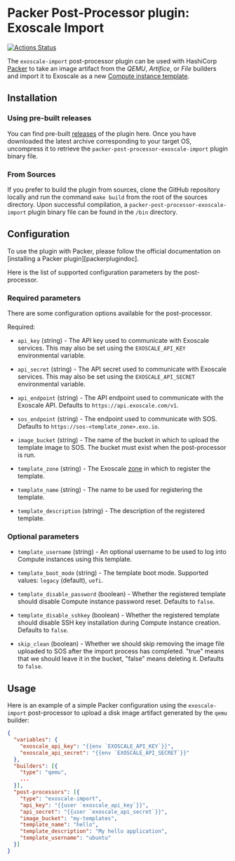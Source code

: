 # Packer Post-Processor plugin: Exoscale Import

[![Actions Status](https://github.com/exoscale/packer-post-processor-exoscale-import/workflows/CI/badge.svg)](https://github.com/exoscale/packer-post-processor-exoscale-import/actions?query=workflow%3ACI)

The `exoscale-import` post-processor plugin can be used with HashiCorp
[Packer][packer] to take an image artifact from the *QEMU*, *Artifice*, or
*File* builders and import it to Exoscale as a new
[Compute instance template][customtemplatesdoc].

## Installation

### Using pre-built releases

You can find pre-built [releases][releases] of the plugin here. Once you have
downloaded the latest archive corresponding to your target OS, uncompress it
to retrieve the `packer-post-processor-exoscale-import` plugin binary file.

### From Sources

If you prefer to build the plugin from sources, clone the GitHub repository
locally and run the command `make build` from the root of the sources
directory. Upon successful compilation, a
`packer-post-processor-exoscale-import` plugin binary file can be found in the
`/bin` directory.

## Configuration

To use the plugin with Packer, please follow the official documentation on
[installing a Packer plugin][packerplugindoc].

Here is the list of supported configuration parameters by the post-processor.

### Required parameters

There are some configuration options available for the post-processor.

Required:

- `api_key` (string) - The API key used to communicate with Exoscale
  services. This may also be set using the `EXOSCALE_API_KEY` environmental
  variable.

- `api_secret` (string) - The API secret used to communicate with Exoscale
  services. This may also be set using the `EXOSCALE_API_SECRET`
  environmental variable.
  
- `api_endpoint` (string) - The API endpoint used to communicate with the
  Exoscale API. Defaults to `https://api.exoscale.com/v1`.

- `sos_endpoint` (string) - The endpoint used to communicate with SOS.
  Defaults to `https://sos-<template_zone>.exo.io`.

- `image_bucket` (string) - The name of the bucket in which to upload the
  template image to SOS. The bucket must exist when the post-processor is
  run.

- `template_zone` (string) - The Exoscale [zone][zones] in which to register
  the template.

- `template_name` (string) - The name to be used for registering the template.

- `template_description` (string) - The description of the registered template.

### Optional parameters

- `template_username` (string) - An optional username to be used to log into
  Compute instances using this template.

- `template_boot_mode` (string) - The template boot mode. Supported values: `legacy` (default), `uefi`.

- `template_disable_password` (boolean) - Whether the registered template
  should disable Compute instance password reset. Defaults to `false`.

- `template_disable_sshkey` (boolean) - Whether the registered template
  should disable SSH key installation during Compute instance creation.
  Defaults to `false`.

- `skip_clean` (boolean) - Whether we should skip removing the image file
  uploaded to SOS after the import process has completed. "true" means that
  we should leave it in the bucket, "false" means deleting it.
  Defaults to `false`.

## Usage

Here is an example of a simple Packer configuration using the `exoscale-import`
post-processor to upload a disk image artifact generated by the `qemu` builder:

```json
{
  "variables": {
    "exoscale_api_key": "{{env `EXOSCALE_API_KEY`}}",
    "exoscale_api_secret": "{{env `EXOSCALE_API_SECRET`}}"
  },
  "builders": [{
    "type": "qemu",
    ...
  }],
  "post-processors": [{
    "type": "exoscale-import",
    "api_key": "{{user `exoscale_api_key`}}",
    "api_secret": "{{user `exoscale_api_secret`}}",
    "image_bucket": "my-templates",
    "template_name": "hello",
    "template_description": "My hello application",
    "template_username": "ubuntu"
  }]
}
```

[releases]: https://github.com/exoscale/packer-builder-exoscale/releases
[packer]: https://www.packer.io/
[customtemplatesdoc]: https://community.exoscale.com/documentation/compute/custom-templates/
[zones]: https://www.exoscale.com/datacenters
